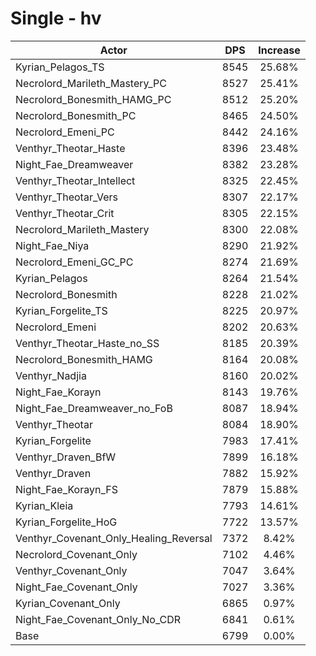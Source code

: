 # Single - hv
| Actor | DPS | Increase |
|---|:---:|:---:|
|Kyrian_Pelagos_TS|8545|25.68%|
|Necrolord_Marileth_Mastery_PC|8527|25.41%|
|Necrolord_Bonesmith_HAMG_PC|8512|25.20%|
|Necrolord_Bonesmith_PC|8465|24.50%|
|Necrolord_Emeni_PC|8442|24.16%|
|Venthyr_Theotar_Haste|8396|23.48%|
|Night_Fae_Dreamweaver|8382|23.28%|
|Venthyr_Theotar_Intellect|8325|22.45%|
|Venthyr_Theotar_Vers|8307|22.17%|
|Venthyr_Theotar_Crit|8305|22.15%|
|Necrolord_Marileth_Mastery|8300|22.08%|
|Night_Fae_Niya|8290|21.92%|
|Necrolord_Emeni_GC_PC|8274|21.69%|
|Kyrian_Pelagos|8264|21.54%|
|Necrolord_Bonesmith|8228|21.02%|
|Kyrian_Forgelite_TS|8225|20.97%|
|Necrolord_Emeni|8202|20.63%|
|Venthyr_Theotar_Haste_no_SS|8185|20.39%|
|Necrolord_Bonesmith_HAMG|8164|20.08%|
|Venthyr_Nadjia|8160|20.02%|
|Night_Fae_Korayn|8143|19.76%|
|Night_Fae_Dreamweaver_no_FoB|8087|18.94%|
|Venthyr_Theotar|8084|18.90%|
|Kyrian_Forgelite|7983|17.41%|
|Venthyr_Draven_BfW|7899|16.18%|
|Venthyr_Draven|7882|15.92%|
|Night_Fae_Korayn_FS|7879|15.88%|
|Kyrian_Kleia|7793|14.61%|
|Kyrian_Forgelite_HoG|7722|13.57%|
|Venthyr_Covenant_Only_Healing_Reversal|7372|8.42%|
|Necrolord_Covenant_Only|7102|4.46%|
|Venthyr_Covenant_Only|7047|3.64%|
|Night_Fae_Covenant_Only|7027|3.36%|
|Kyrian_Covenant_Only|6865|0.97%|
|Night_Fae_Covenant_Only_No_CDR|6841|0.61%|
|Base|6799|0.00%|
